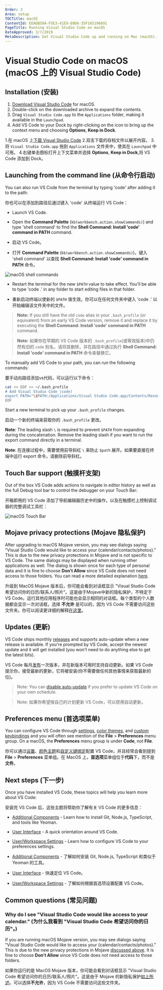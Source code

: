 ```yaml
---
Order: 3
Area: setup
TOCTitle: macOS
ContentId: EEADB50A-F5E3-41E9-89DA-35F165196691
PageTitle: Running Visual Studio Code on macOS
DateApproved: 3/7/2019
MetaDescription: Get Visual Studio Code up and running on Mac (macOS).
---
```

# Visual Studio Code on macOS (macOS 上的 Visual Studio Code)

## Installation (安装)

1. [Download Visual Studio Code](https://go.microsoft.com/fwlink/?LinkID=534106) for macOS.
2. Double-click on the downloaded archive to expand the contents.
3. Drag `Visual Studio Code.app` to the `Applications` folder, making it available in the `Launchpad`.
4. Add VS Code to your Dock by right-clicking on the icon to bring up the context menu and choosing **Options**, **Keep in Dock**.

1.在 macOS 上[下载 Visual Studio Code](https://go.microsoft.com/fwlink/?LinkID=534106) 
2.双击下载的存档文件以展开内容。
3.将 `Visual Studio Code.app` 拖到 `Applications` 文件夹中，使其在 `Launchpad` 中可用。
4.右键单击图标打开上下文菜单并选择 **Options**, **Keep in Dock**,将 VS Code 添加到 Dock。

## Launching from the command line (从命令行启动)

You can also run VS Code from the terminal by typing 'code' after adding it to the path:

你也可以在添加到路径后通过键入 'code' 从终端运行 VS Code：

- Launch VS Code.
- Open the **Command Palette** (`kb(workbench.action.showCommands)`) and type 'shell command' to find the **Shell Command: Install 'code' command in PATH** command.

- 启动 VS Code。
- 打开 **Command Palette** (`kb(workbench.action.showCommands)`)，键入 'shell command' 以查找 **Shell Command: Install 'code' command in PATH** 命令。

![macOS shell commands](images/mac/shell-command.png)

- Restart the terminal for the new `$PATH` value to take effect. You'll be able to type 'code .' in any folder to start editing files in that folder.

- 重新启动终端以使新的 `$PATH` 值生效。你可以在任何文件夹中键入 'code .' 以开始编辑该文件夹中的文件。

>**Note:** If you still have the old `code` alias in your `.bash_profile` (or equivalent) from an early VS Code version, remove it and replace it by executing the **Shell Command: Install 'code' command in PATH** command.

>**Note:** 如果你在早期的 VS Code 版本的 `.bash_profile`(或等效版本)中仍然有旧的 `code` 别名，请将其删除，并在路径中通过执行 **Shell Command: Install 'code' command in PATH** 命令来替换它。

To manually add VS Code to your path, you can run the following commands:

要手动向路径添加vs代码，可以运行以下命令：

```bash
cat << EOF >> ~/.bash_profile
# Add Visual Studio Code (code)
export PATH="\$PATH:/Applications/Visual Studio Code.app/Contents/Resources/app/bin"
EOF
```

Start a new terminal to pick up your `.bash_profile` changes.

启动一个新的终端来获取你的 `.bash_profile` 更改。

**Note**: The leading slash `\` is required to prevent `$PATH` from expanding during the concatenation. Remove the leading slash if you want to run the export command directly in a terminal.

**Note**: 在连接过程中，需要使用前导斜杠 `\` 来防止 `$path` 展开。如果要直接在终端中运行 export 命令，请删除前导斜杠。

## Touch Bar support (触摸杆支架)

Out of the box VS Code adds actions to navigate in editor history as well as the full Debug tool bar to control the debugger on your Touch Bar:

开箱即用的 VS Code 添加了导航编辑器历史中的操作，以及在触摸栏上控制调试器的完整调试工具栏：

![macOS Touch Bar](images/mac/touchbar.gif)

## Mojave privacy protections (Mojave 隐私保护)

After upgrading to macOS Mojave version, you may see dialogs saying "Visual Studio Code would like to access your {calendar/contacts/photos}." This is due to the new privacy protections in Mojave and is not specific to VS Code. The same dialogs may be displayed when running other applications as well. The dialog is shown once for each type of personal data and it is fine to choose **Don't Allow** since VS Code does not need access to those folders. You can read a more detailed explanation [here](https://discuss.atom.io/t/why-does-macos-say-that-atom-wants-to-access-my-calendar-contacts-photos-etc).

升级到 MacOS Mojave 版本后，你可能会看到对话框显示 "Visual Studio Code 希望访问你的日历/联系人/照片"。这是由于Mojave中新的隐私保护，不特定于 VS Code。运行其他应用程序时可能也会显示相同的对话框。每个类型的个人数据都会显示一次对话框，选择 **不允许** 是可以的，因为 VS Code 不需要访问这些文件夹。你可以阅读更详细的解释[在这里](https://discuss.atom.io/t/why-does-macos-say-that-atom-wants-to-access-my-calendar-contacts-photos-etc)。

## Updates (更新)

VS Code ships monthly [releases](/updates) and supports auto-update when a new release is available. If you're prompted by VS Code, accept the newest update and it will get installed (you won't need to do anything else to get the latest bits).

VS Code 每月[发布](/updates)一次版本，并在新版本可用时支持自动更新。如果 VS Code 提示你，接受最新的更新，它将被安装(你不需要做任何其他事情来获取最新的位)。

>Note: You can [disable auto-update](/docs/supporting/faq.md#how-do-i-opt-out-of-vs-code-autoupdates) if you prefer to update VS Code on your own schedule.

>Note: 如果你希望按自己的计划更新 VS Code，可以禁用自动更新。

## Preferences menu (首选项菜单)

You can configure VS Code through [settings](/docs/getstarted/settings.md), [color themes](/docs/getstarted/themes.md), and [custom keybindings](/docs/getstarted/keybindings.md) and you will often see mention of the **File** > **Preferences** menu group.  On a macOS, the **Preferences** menu group is under **Code**, not **File**.

你可以通过[设置](/docs/getstarted/settings.md)、[颜色主题](/docs/getstarted/themes.md)和[自定义键绑定](/docs/getstarted/keybindings.md)配置 VS Code，并且经常会看到提到 **File** > **Preferences** 菜单组。在 MacOS 上，**首选项**菜单组位于**代码**下，而不是**文件**。

## Next steps (下一步)

Once you have installed VS Code, these topics will help you learn more about VS Code:

安装完 VS Code 后，这些主题将帮助你了解有关 VS Code 的更多信息：

* [Additional Components](/docs/setup/additional-components.md) - Learn how to install Git, Node.js, TypeScript, and tools like Yeoman.
* [User Interface](/docs/getstarted/userinterface.md) - A quick orientation around VS Code.
* [User/Workspace Settings](/docs/getstarted/settings.md) - Learn how to configure VS Code to your preferences settings.

* [Additional Components](/docs/setup/additional-components.md) - 了解如何安装 Git, Node.js, TypeScript 和类似于 Yeoman 的工具。
* [User Interface](/docs/getstarted/userinterface.md) - 快速定位 VS Code。
* [User/Workspace Settings](/docs/getstarted/settings.md) - 了解如何根据首选项设置配置 VS Code。

## Common questions (常见问题)

### Why do I see "Visual Studio Code would like access to your calendar." (为什么我看到 "Visual Studio Code 希望访问你的日历"。)

If you are running macOS Mojave version, you may see dialogs saying "Visual Studio Code would like to access your {calendar/contacts/photos}." This is due to the new privacy protections in Mojave [discussed above](#mojave-privacy-protections). It is fine to choose **Don't Allow** since VS Code does not need access to those folders.

如果你运行的是 MacOS Mojave 版本，你可能会看到对话框显示 "Visual Studio Code 希望访问你的日历/联系人/照片"。这是由于 Mojave 的新隐私保护[如上所述](#mojave-privacy-protections)。可以选择**不允许**，因为 VS Code 不需要访问这些文件夹。
